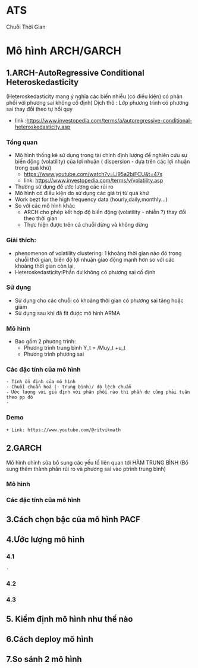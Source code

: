 # ATS
Chuỗi Thời Gian 

# Mô hình ARCH/GARCH

## 1.ARCH-AutoRegressive Conditional Heteroskedasticity 
(Heteroskedasticity mang ý nghĩa các biến nhiễu (có điều kiện) có phân phối với phương sai không cố định)
Dịch thô : Lớp phương trình có phương sai thay đổi theo tự hồi quy
- link :https://www.investopedia.com/terms/a/autoregressive-conditional-heteroskedasticity.asp

### Tổng quan
- Mô hình thống kê sử dụng trong tài chính định lượng để nghiên cứu sự biến động (volatility) của lợi nhuận ( dispersion - dựa trên các lợi nhuận trong quá khứ)
    + https://www.youtube.com/watch?v=Li95a2biFCU&t=47s
    + link: https://www.investopedia.com/terms/v/volatility.asp
- Thường sử dụng để ước lượng các rủi ro 
- Mô hình có điều kiện do sử dụng  các giá trị từ quá khứ
- Work bezt for the high frequency data (hourly,daily,monthly...)
- So với các mô hình khác 
    + ARCH cho phép kết hợp độ biến động (volatility - nhiễn ?) thay đổi theo thời gian 
    + Thực hiện được trên cả chuỗi dừng và không dừng 
### Giải thích:
- phenomenon of volatility clustering: 1 khoảng thời gian nào đó trong chuỗi thời gian, biên độ lợi nhuận giao động mạnh hơn so với các khoảng thời gian còn lại,
- Heteroskedasticity:Phần dư không có phương sai cố định

### Sử dụng 
- Sử dụng cho các chuỗi có khoảng thời gian có phương sai tăng hoặc giảm 
- Sử dụng sau khi đã fit được mô hình ARMA 

### Mô hình
- Bao gồm 2 phương trình:
    + Phương trình trung bình Y_t = /Muy_t +u_t
    + Phương trình phương sai 

### Các đặc tính của mô hình
    - Tính ổn định của mô hình 
    - Chuỗi chuẩn hoá (- trung bình)/ độ lệch chuẩn 
    - Ước lượng với giả định với phân phối nào thì phần dư cũng phải tuân theo pp đó 
    - 

### Demo 
    + Link: https://www.youtube.com/@ritvikmath


## 2.GARCH 
Mô hình chỉnh sửa bổ sung các yếu tố liên quan tới HÀM TRUNG BÌNH (Bổ sung thêm thành phần rủi ro và phương sai vào ptrinh trung bình)

### Mô hình

### Các đặc tính của mô hình

## 3.Cách chọn bậc của mô hình PACF

## 4.Ước lượng mô hình

### 4.1
    - 

### 4.2

### 4.3


## 5. Kiểm định mô hình như thế nào 

## 6.Cách deploy mô hình 

## 7.So sánh 2 mô hình 
